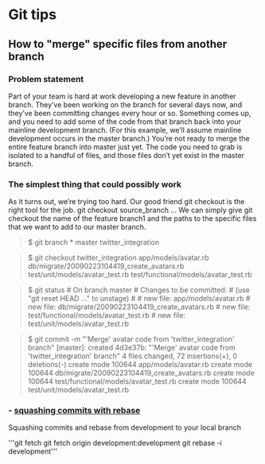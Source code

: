 # Git tips
## How to "merge" specific files from another branch
### Problem statement
Part of your team is hard at work developing a new feature in another branch. They’ve been working on the branch for several days now, and they’ve been committing changes every hour or so. Something comes up, and you need to add some of the code from that branch back into your mainline development branch. (For this example, we’ll assume mainline development occurs in the master branch.) You’re not ready to merge the entire feature branch into master just yet. The code you need to grab is isolated to a handful of files, and those files don’t yet exist in the master branch.
### The simplest thing that could possibly work
As it turns out, we’re trying too hard. Our good friend git checkout is the right tool for the job.
git checkout source_branch <paths>...
We can simply give git checkout the name of the feature branch1 and the paths to the specific files that we want to add to our master branch.
>$ git branch
 \* master
  twitter_integration

>$ git checkout twitter_integration app/models/avatar.rb db/migrate/20090223104419_create_avatars.rb test/unit/models/avatar_test.rb test/functional/models/avatar_test.rb

>$ git status
\# On branch master
\# Changes to be committed:
\#   (use "git reset HEAD <file>..." to unstage)
\#
\#	new file:   app/models/avatar.rb
\#	new file:   db/migrate/20090223104419_create_avatars.rb
\#	new file:   test/functional/models/avatar_test.rb
\#	new file:   test/unit/models/avatar_test.rb

>$ git commit -m "'Merge' avatar code from 'twitter_integration' branch"
[master]: created 4d3e37b: "'Merge' avatar code from 'twitter_integration' branch"
4 files changed, 72 insertions(+), 0 deletions(-)
create mode 100644 app/models/avatar.rb
create mode 100644 db/migrate/20090223104419_create_avatars.rb
create mode 100644 test/functional/models/avatar_test.rb
create mode 100644 test/unit/models/avatar_test.rb

### - [squashing commits with rebase]

Squashing commits and rebase from development to your local branch 
  
'''git fetch
git fetch origin development:development
git rebase -i development'''

[squashing commits with rebase]: <http://gitready.com/advanced/2009/02/10/squashing-commits-with-rebase.html>
